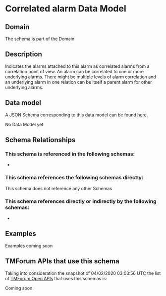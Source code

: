 # Correlated alarm Data Model

## Domain

The  schema is part of the  Domain

## Description

Indicates the alarms attached to this alarm as correlated alarms from a correlation point of view. An alarm can be correlated to one or more underlying alarms. There might be multiple levels of alarm correlation and an underlying alarm in one relation can be itself a parent alarm for other underlying alarms.

## Data model

A JSON Schema corresponding to this data model can be found
[here](https://github.com/tmforum-rand/schemas/blob/candidates/Resource/CorrelatedAlarm.schema.json).

No Data Model yet

## Schema Relationships

### This schema is referenced in the following schemas:

-

### This schema references the following schemas directly:

This schema does not reference any other Schemas

### This schema references directly or indirectly by the following schemas:

-



## Examples

Examples coming soon

## TMForum APIs that use this schema

Taking into consideration the snapshot of 04/02/2020 03:03:56 UTC the list of [TMForum Open APIs](https://www.tmforum.org/open-apis/) that uses this schemas is:

Coming soon